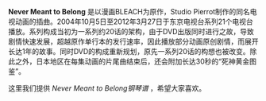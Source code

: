 

**Never Meant to Belong** 是以漫画BLEACH为原作，Studio
Pierrot制作的同名电视动画的插曲。2004年10月5日至2012年3月27日于东京电视台系列21个电视台播放。系列构成当初为一系列约20话的架构，由于DVD出版同时进行之故，导致剧情快速发展，超越原作单行本的发行速率，因此播放部分动画原创剧情，而展开长达1年的故事。同时DVD的构成重新规划，原先一系列20话的构想也被改变。除此之外，日本地区在每集动画的片尾曲结束后，还会附加长达30秒的“死神黄金图鉴”。

  
这里我们提供 _Never Meant to Belong钢琴谱_ ，希望大家喜欢。

